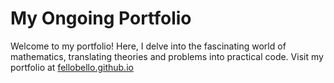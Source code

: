 # My Ongoing Portfolio

Welcome to my portfolio! Here, I delve into the fascinating world of mathematics, translating theories and problems into practical code. Visit my portfolio at [fellobello.github.io](https://fellobello.github.io/)
